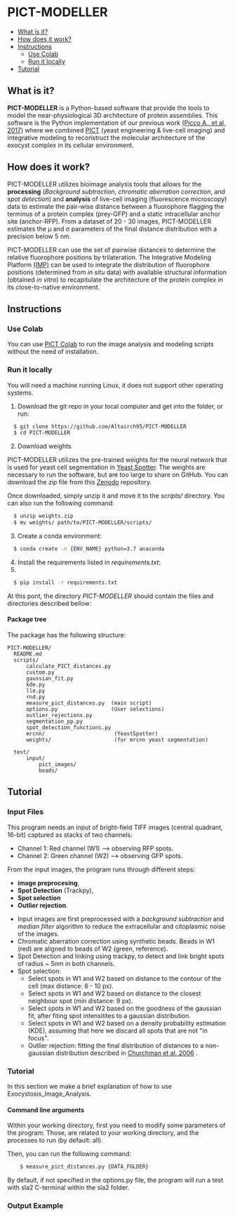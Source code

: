 # PICT-MODELLER


<!-- TOC depthFrom:1 depthTo:6 withLinks:1 updateOnSave:1 orderedList:0 -->
- [What is it?](#what-is-it)
- [How does it work?](#how-does-it-work)
- [Instructions](#instructions)
  - [Use Colab](#use-colab)
  - [Run it locally](#run-it-locally)
- [Tutorial](tutorial)

<!-- /TOC -->

What is it?
-----------

**PICT-MODELLER** is a Python-based software that provide the tools to model the near-physiological 3D architecture of 
protein assemblies. This software is the Python implementation of our previous work
<a href=https://www.sciencedirect.com/science/article/pii/S0092867417300521> (Picco A., et al, 2017)</a> where we combined 
<a href=https://www.sciencedirect.com/science/article/pii/S0092867417300521> PICT<a> (yeast engineering & live-cell imaging)
and integrative modeling to reconstruct the molecular architecture of the exocyst complex in its cellular environment.

How does it work?
-----------

PICT-MODELLER utilizes bioimage analysis tools that allows for the **processing** (*Background subtraction*, *chromatic
aberration correction*, and *spot detection*) and **analysis** of live-cell imaging (fluorescence microscopy) data to 
estimate the pair-wise distance between a fluorophore flagging the terminus of a protein complex (prey-GFP) and a static
intracellular anchor site (anchor-RFP). From a dataset of 20 - 30 images, PICT-MODELLER estimates the μ and σ parameters 
of the final distance distribution with a precision below 5 nm.

PICT-MODELLER can use the set of pairwise distances to determine the relative fluorophore positions by trilateration.
The Integrative Modeling Platform <a href=https://integrativemodeling.org/>(IMP)</a> can be used to integrate the 
distribution of fluorophore positions (determined from *in situ* data) with available structural information (obtained
 *in vitro*) to recapitulate the architecture of the protein complex in its close-to-native environment.


Instructions
-----------
### Use Colab

You can use [PICT Colab](https://colab.research.google.com/drive/1kSOnZdwRb4xuznyQIpRNWUBBFKms91M8?usp=sharing)
to run the image analysis and modeling scripts without the need of installation. 

### Run it locally

You will need a machine running Linux, it does not support other operating systems.

1) Download the git repo in your local computer and get into the folder, or run:

```bash
  $ git clone https://github.com/Altairch95/PICT-MODELLER
  $ cd PICT-MODELLER
 ```
2) Download weights

PICT-MODELLER utilizes the pre-trained weights for the neural network that is used for yeast cell segmentation in 
[Yeast Spotter](http://yeastspotter.csb.utoronto.ca/). The weights are necessary to run the software, but are too large
 to share on GitHub. You can download the zip file from this [Zenodo](https://zenodo.org/record/3598690) repository. 

Once downloaded, simply unzip it and move it to the *scripts/* directory. You can also run the following command:

```bash
  $ unzip weights.zip
  $ mv weights/ path/to/PICT-MODELLER/scripts/
 ```

3) Create a conda environment:

```bash
  $ conda create -n {ENV_NAME} python=3.7 anaconda
 ```

4) Install the requirements listed in *requirements.txt*:
5) 
```bash
  $ pip install -r requirements.txt
 ```

At this pont, the directory *PICT-MODELLER* should contain the files and directories described bellow:

#### Package tree

The package has the following structure:

    PICT-MODELLER/
      README.md
      scripts/
          calculate_PICT_distances.py
          custom.py
          gaussian_fit.py
          kde.py
          lle.py
          rnd.py
          measure_pict_distances.py  (main script)
          options.py                 (User selections)
          outlier_rejections.py
          segmentation_pp.py
          spot_detection_functions.py
          mrcnn/                      (YeastSpotter)
          weights/                    (for mrcnn yeast segmentation)  
              
      test/
          input/
              pict_images/
              beads/


Tutorial
--------

### Input Files

This program needs an input of bright-field TIFF images (central quadrant, 16-bit) captured as stacks of two channels: 
  - Channel 1: Red channel    (W1) --> observing RFP spots.
  - Channel 2: Green channel  (W2) --> observing GFP spots.
  
From the input images, the program runs through different steps: 
- **image preprocesing**, 
- **Spot Detection** (Trackpy), 
- **Spot selection** 
- **Outlier rejection**.

* Input images are first preprocessed with a *background subtraction* and *median filter* algorithm to reduce the extracellular and citoplasmic noise of the images. 
* Chromatic aberration correction using synthetic beads. Beads in W1 (red) are aligned to beads of W2 (green, reference).
* Spot Detection and linking using trackpy, to detect and link bright spots of radius ~ 5nm in both channels.
* Spot selection:
    - Select spots in W1 and W2 based on distance to the contour of the cell (max distance: 8 - 10 px).
    - Select spots in W1 and W2 based on distance to the closest neighbour spot (min distance: 9 px).
    - Select spots in W1 and W2 based on the goodness of the gaussian fit, after fiting spot intensitites to a gaussian distribution.
    - Select spots in W1 and W2 based on a density probability estimation (KDE), assuming that here we discard all spots that are not "in focus".
    - Outlier rejection: fitting the final distribution of distances to a non-gaussian distribution described in [Churchman et al.,2006](https://duckduckgo.com) .


### Tutorial

In this section we make a brief explanation of how to use Exocystosis_Image_Analysis.

#### Command line arguments

Within your working directory, first you need to modify some parameters of the program. Those, 
are related to your working directory, and the processes to run (by default: all). 

Then, you can run the following command:

```bash
    $ measure_pict_distances.py {DATA_FOLDER}
```

By default, if not specified in the options.py file, the program will run a test with 
sla2 C-terminal within the sla2 folder.


### Output Example



